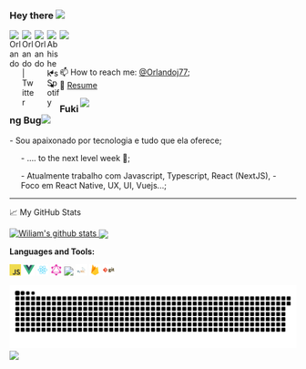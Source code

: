 

### Hey there <img src="https://media.giphy.com/media/hvRJCLFzcasrR4ia7z/giphy.gif" width="25px">
<a href="https://discord.com/channels/790711900123562005/790711900123562007">
  <img align="left" alt="Orlando " width="22px" src="https://raw.githubusercontent.com/peterthehan/peterthehan/master/assets/discord.svg" />
</a>
<a href="https://twitter.com/Dev7742406500">
  <img align="left" alt="Orlando | Twitter" width="22px" src="https://raw.githubusercontent.com/peterthehan/peterthehan/master/assets/twitter.svg" />
</a>
<a href="https://www.linkedin.com/in/orlando-jones-1403a619a/">
  <img align="left" alt="Orlando" width="22px" src="https://cdn.jsdelivr.net/gh/devicons/devicon/icons/linkedin/linkedin-original.svg" />
</a>
<a href="https://open.spotify.com/user/lvi3lmcqcqwi65kia5km1eht4">
  <img align="left" alt="Abhishek's Spotify" width="22px" src="https://raw.githubusercontent.com/peterthehan/peterthehan/master/assets/spotify.svg" />
</a>

![](https://visitor-badge.glitch.me/badge?page_id=Orlandoj77)

<br />


- 📫 How to reach me: [@Orlandoj77](https://twitter.com/Dev7742406500);
- 📝 [Resume](https://docs.google.com/document/d/1n5VTW2Ebu3NCPHsdDPfsL68gxm4QYjR9UaP2IzuQ5dI/edit?usp=sharing)

<img style="margin-right: 160px" align='right' src="https://media.giphy.com/media/TucS1JF3urHJI9mlGh/giphy.gif" width='220'>

### Fuking Bug<img src="https://media.giphy.com/media/MdA16VIoXKKxNE8Stk/giphy.gif" width="30">

<p style="margin-right: 90px"> 
  -  Sou apaixonado por tecnologia e tudo que ela oferece;
</p>
<p style="margin-left: 20px"> 
  - .... to the next level week 🤪; 
</p>
<p style="margin-left: 20px"> 
  - Atualmente trabalho com Javascript, Typescript, React (NextJS),  
 - Foco em React Native, UX, UI, Vuejs...;
</p>
<hr/>
📈 My GitHub Stats
<p>
  <a href="https://github.com/Orlandoj77?tab=repositories">
    <img  width="500" height="auto" alt="Wiliam's github stats" 
          src="https://github-readme-stats.vercel.app/api?username=Orlandoj77&show_icons=true&theme=react&count_private=true" />
  </a>
   <img height="180em"  align="center" src="https://github-readme-stats.vercel.app/api/top-langs/?username=Orlandoj77&&layout=compact&hide=shell&theme=jolly"/>

</p>


**Languages and Tools:**  

<code><img height="20" src="https://raw.githubusercontent.com/github/explore/80688e429a7d4ef2fca1e82350fe8e3517d3494d/topics/javascript/javascript.png"></code>
<code><img height="20" src="https://raw.githubusercontent.com/github/explore/80688e429a7d4ef2fca1e82350fe8e3517d3494d/topics/vue/vue.png"></code>
<code><img height="20" src="https://raw.githubusercontent.com/github/explore/80688e429a7d4ef2fca1e82350fe8e3517d3494d/topics/react/react.png"></code>
<code><img height="20" src="https://raw.githubusercontent.com/github/explore/5c058a388828bb5fde0bcafd4bc867b5bb3f26f3/topics/graphql/graphql.png"></code>
<code><img height="20" src="https://cdn.jsdelivr.net/gh/devicons/devicon/icons/css3/css3-original.svg"></code>
<code><img height="20" src="https://raw.githubusercontent.com/github/explore/80688e429a7d4ef2fca1e82350fe8e3517d3494d/topics/mysql/mysql.png"></code>
<code><img height="20" src="https://raw.githubusercontent.com/github/explore/80688e429a7d4ef2fca1e82350fe8e3517d3494d/topics/firebase/firebase.png"></code>
<code><img height="20" src="https://raw.githubusercontent.com/github/explore/80688e429a7d4ef2fca1e82350fe8e3517d3494d/topics/git/git.png"></code>

 ![Snake animation](https://github.com/Orlandoj77/Orlandoj77/blob/output/github-contribution-grid-snake.svg)
<img align="center" src="https://github-profile-trophy.vercel.app/?username=Orlandoj77&margin-w=15&column=7&row=8" />



